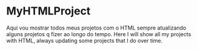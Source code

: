 # MyHTMLProject
 

 Aqui vou mostrar todos meus projetos com o HTML sempre atualizando alguns projetos q fizer ao longo do tempo.
 Here I will show all my projects with HTML, always updating some projects that I do over time.

